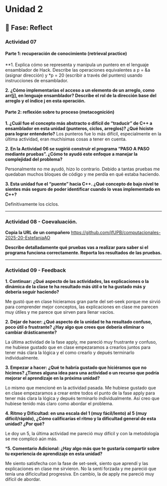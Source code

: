 # Unidad 2


## 🤔 Fase: Reflect

### Actividad 07

#### Parte 1: recuperación de conocimiento (retrieval practice)


**1. Explica cómo se representa y manipula un puntero en el lenguaje ensamblador de Hack. Describe las operaciones equivalentes a p = &a (asignar dirección) y *p = 20 (escribir a través del puntero) usando instrucciones de ensamblador.

**2. ¿Cómo implementarías el acceso a un elemento de un arreglo, como arr[j], en lenguaje ensamblador? Describe el rol de la dirección base del arreglo y el índice j en esta operación.**


#### Parte 2: reflexión sobre tu proceso (metacognición)


**1. ¿Cuál fue el concepto más abstracto o difícil de “traducir” de C++ a ensamblador en esta unidad (punteros, ciclos, arreglos)? ¿Qué hiciste para lograr entenderlo?**
Los punteros fue lo más difícil, especialmente en la última actividad, eran muchísimas cosas a tener en cuenta.

**2. En la Actividad 06 se sugirió construir el programa “PASO A PASO mediante pruebas”. ¿Cómo te ayudó este enfoque a manejar la complejidad del problema?**

Personalmente no me ayudó, hizo lo contrario. Debido a tantas pruebas me quedaban  muchos bloques de código y me perdía en qué estaba haciendo.


**3. Esta unidad fue el “puente” hacia C++. ¿Qué concepto de bajo nivel te sientes más seguro de poder identificar cuando lo veas implementado en C++?**

Definitivamente los ciclos.

---

### Actividad 08 - Coevaluación.

**Copia la URL de un compañero**
https://github.com/jfUPB/computacionales-2025-20-EstefaniaAO

**Describe detalladamente qué pruebas vas a realizar para saber si el programa funciona correctamente. Reporta los resultados de las pruebas.**


---
### Actividad 09 - Feedback
**1. Continuar: ¿Qué aspecto de las actividades, las explicaciones o la dinámica de la clase te ha resultado más útil o te ha gustado más y debería seguir haciendo?**

Me gustó que en clase hicieramos gran parte del set-seek porque me sirvió para comprender mejor conceptos, las explicaciones en clase me parecen muy útiles y me parece que sirven para llenar vacíos.

**2. Dejar de hacer: ¿Qué aspecto de la unidad te ha resultado confuso, poco útil o frustrante? ¿Hay algo que crees que debería eliminar o cambiar drásticamente?**

La última actividad de la fase apply, me pareció muy frustrante y confuso, me hubiese gustado que en clase empezaramos a crearlos juntos para tener más clara la lógica y el como crearlo y depués terminarlo individualmente.

**3. Empezar a hacer: ¿Qué te habría gustado que hiciéramos que no hicimos? ¿Tienes alguna idea para una actividad o un recurso que podría mejorar el aprendizaje en la próxima unidad?**

Lo mismo que mencioné en la actividad pasada. Me hubiese gustado que en clase empezaramos a crear entre todos el punto de la fase apply para tener más clara la lógica y depués terminarlo individualmente. Así creo que hubiese tenido más claro como abordar el problema.

**4. Ritmo y Dificultad: en una escala del 1 (muy fácil/lento) al 5 (muy difícil/rápido), ¿Cómo calificarías el ritmo y la dificultad general de esta unidad? ¿Por qué?**

Le doy un 5, la última actividad me pareció muy difícil y con la metodología se me complicó aún más.

***5. Comentario Adicional: ¿Hay algo más que te gustaría compartir sobre tu experiencia de aprendizaje en esta unidad?**

Me siento satisfecha con la fase de set-seek, siento que aprendí y las explicaciones en clase me sirvieron. No la sentí forzada y me pareció que tenía una dificicultad progresiva. En cambio, la de apply me pareció muy difícil de abordar.

